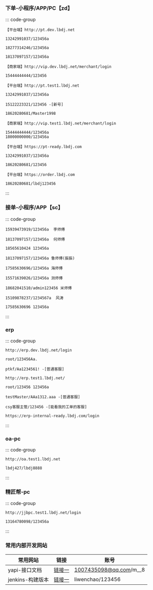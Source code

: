 ### 下单-小程序/APP/PC【zd】

::: code-group

```[dev]
【平台端】http://pt.dev.lbdj.net

13242991037/123456a

18277314246/123456a

18137097157/123456a

【商家端】http://vip.dev.lbdj.net/merchant/login

15444444444/123456
```

```[test1]
【平台端】http://pt.test1.lbdj.net

13242991037/123456a

15122223321/123456 -[新号]

18620280681/Master1998

【商家端】http://vip.test1.lbdj.net/merchant/login  

15444444444/123456a
18000000000/123456a
```

```[ready]
【平台端】https://pt-ready.lbdj.com

13242991037/123456a

18620280681/123456
```

```[正式]
【平台端】https://order.lbdj.com

18620280681/lbdj123456
```

:::



### 接单-小程序/APP【sc】

::: code-group

```[dev]
15939473919/123456a  李师傅

18137097157/123456a  何师傅

18565610424 123456a
```

```[test1]
18137097157/123456a 鲁师傅(振振)

17585630696/123456a 海师傅

15571639026/123456a 测师傅

18682041510/admin123456 米师傅
```

```[ready]
15109878237/1234567a  风涛

17585630696 123456a
```

:::



### erp

::: code-group

```[dev]
http://erp.dev.lbdj.net/login

root/123456Aa.

ptkf/Aa1234561! -[普通客服]
```

```[test1]
http://erp.test1.lbdj.net/

root/123456 123456a

testMaster/AAa1312.aaa -[普通客服]

csy客服主管/123456 -[能看我的工单的客服]
```

```[ready]
https://erp-internal-ready.lbdj.com/login
```

:::



### oa-pc

::: code-group

```[test1]
http://oa.test1.lbdj.net

lbdj427/lbdj8888
```

:::



### 精匠帮-pc

::: code-group

```[test1]
http://jjbpc.test1.lbdj.net/login

13164780098/123456a 
```

:::



### 常用内部开发网站

| 常用网站         | 链接                                                | 账号                   |
| ---------------- | --------------------------------------------------- | ---------------------- |
| yapi-接口文档    | [链接一](http://yapi.ops.lbdj.net/)                 | 1007435098@qq.com/m__8 |
| jenkins-构建版本 | [链接一](http://192.168.100.30:8080/login?from=%2F) | liwenchao/123456       |

